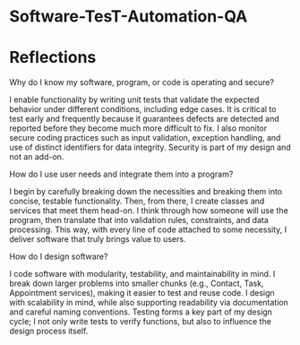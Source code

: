 # Software-TesT-Automation-QA
# Reflections
Why do I know my software, program, or code is operating and secure?

I enable functionality by writing unit tests that validate the expected behavior under different conditions, including edge cases. It is critical to test early and frequently because it guarantees defects are detected and reported before they become much more difficult to fix. I also monitor secure coding practices such as input validation, exception handling, and use of distinct identifiers for data integrity. Security is part of my design and not an add-on.

How do I use user needs and integrate them into a program?

I begin by carefully breaking down the necessities and breaking them into concise, testable functionality. Then, from there, I create classes and services that meet them head-on. I think through how someone will use the program, then translate that into validation rules, constraints, and data processing. This way, with every line of code attached to some necessity, I deliver software that truly brings value to users.

How do I design software?

I code software with modularity, testability, and maintainability in mind. I break down larger problems into smaller chunks (e.g., Contact, Task, Appointment services), making it easier to test and reuse code. I design with scalability in mind, while also supporting readability via documentation and careful naming conventions. Testing forms a key part of my design cycle; I not only write tests to verify functions, but also to influence the design process itself.
